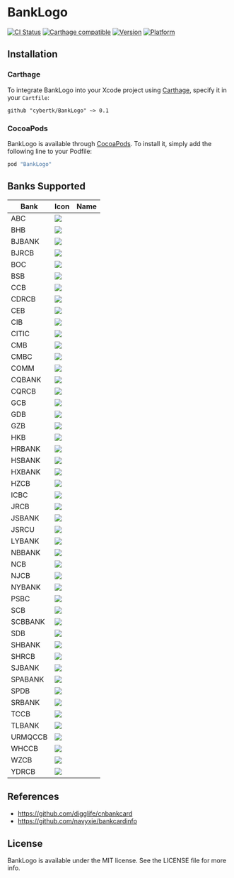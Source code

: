 # BankLogo

[![CI Status](http://img.shields.io/travis/cybertk/BankLogo/master.svg?style=flat)](https://travis-ci.org/cybertk/BankLogo)
[![Carthage compatible](https://img.shields.io/badge/Carthage-compatible-4BC51D.svg?style=flat)](https://github.com/Carthage/Carthage)
[![Version](https://img.shields.io/cocoapods/v/BankLogo.svg?style=flat)](http://cocoadocs.org/docsets/BankLogo)
[![Platform](https://img.shields.io/cocoapods/p/BankLogo.svg?style=flat)](http://cocoadocs.org/docsets/BankLogo)

## Installation

### Carthage

To integrate BankLogo into your Xcode project using [Carthage](https://github.com/Carthage/Carthage), specify it in your `Cartfile`:

```ogdl
github "cybertk/BankLogo" ~> 0.1
```

### CocoaPods

BankLogo is available through [CocoaPods](http://cocoapods.org). To install
it, simply add the following line to your Podfile:

```ruby
pod "BankLogo"
```

## Banks Supported

| Bank | Icon | Name |
| ---- | ---- | ---- |
| ABC | ![](BankLogo/Logos.bundle/ABC@2x.png) | |
| BHB | ![](BankLogo/Logos.bundle/BHB@2x.png) | |
| BJBANK | ![](BankLogo/Logos.bundle/BJBANK@2x.png) | |
| BJRCB | ![](BankLogo/Logos.bundle/BJRCB@2x.png) | |
| BOC | ![](BankLogo/Logos.bundle/BOC@2x.png) | |
| BSB | ![](BankLogo/Logos.bundle/BSB@2x.png) | |
| CCB | ![](BankLogo/Logos.bundle/CCB@2x.png) | |
| CDRCB | ![](BankLogo/Logos.bundle/CDRCB@2x.png) | |
| CEB | ![](BankLogo/Logos.bundle/CEB@2x.png) | |
| CIB | ![](BankLogo/Logos.bundle/CIB@2x.png) | |
| CITIC | ![](BankLogo/Logos.bundle/CITIC@2x.png) | |
| CMB | ![](BankLogo/Logos.bundle/CMB@2x.png) | |
| CMBC | ![](BankLogo/Logos.bundle/CMBC@2x.png) | |
| COMM | ![](BankLogo/Logos.bundle/COMM@2x.png) | |
| CQBANK | ![](BankLogo/Logos.bundle/CQBANK@2x.png) | |
| CQRCB | ![](BankLogo/Logos.bundle/CQRCB@2x.png) | |
| GCB | ![](BankLogo/Logos.bundle/GCB@2x.png) | |
| GDB | ![](BankLogo/Logos.bundle/GDB@2x.png) | |
| GZB | ![](BankLogo/Logos.bundle/GZB@2x.png) | |
| HKB | ![](BankLogo/Logos.bundle/HKB@2x.png) | |
| HRBANK | ![](BankLogo/Logos.bundle/HRBANK@2x.png) | |
| HSBANK | ![](BankLogo/Logos.bundle/HSBANK@2x.png) | |
| HXBANK | ![](BankLogo/Logos.bundle/HXBANK@2x.png) | |
| HZCB | ![](BankLogo/Logos.bundle/HZCB@2x.png) | |
| ICBC | ![](BankLogo/Logos.bundle/ICBC@2x.png) | |
| JRCB | ![](BankLogo/Logos.bundle/JRCB@2x.png) | |
| JSBANK | ![](BankLogo/Logos.bundle/JSBANK@2x.png) | |
| JSRCU | ![](BankLogo/Logos.bundle/JSRCU@2x.png) | |
| LYBANK | ![](BankLogo/Logos.bundle/LYBANK@2x.png) | |
| NBBANK | ![](BankLogo/Logos.bundle/NBBANK@2x.png) | |
| NCB | ![](BankLogo/Logos.bundle/NCB@2x.png) | |
| NJCB | ![](BankLogo/Logos.bundle/NJCB@2x.png) | |
| NYBANK | ![](BankLogo/Logos.bundle/NYBANK@2x.png) | |
| PSBC | ![](BankLogo/Logos.bundle/PSBC@2x.png) | |
| SCB | ![](BankLogo/Logos.bundle/SCB@2x.png) | |
| SCBBANK | ![](BankLogo/Logos.bundle/SCBBANK@2x.png) | |
| SDB | ![](BankLogo/Logos.bundle/SDB@2x.png) | |
| SHBANK | ![](BankLogo/Logos.bundle/SHBANK@2x.png) | |
| SHRCB | ![](BankLogo/Logos.bundle/SHRCB@2x.png) | |
| SJBANK | ![](BankLogo/Logos.bundle/SJBANK@2x.png) | |
| SPABANK | ![](BankLogo/Logos.bundle/SPABANK@2x.png) | |
| SPDB | ![](BankLogo/Logos.bundle/SPDB@2x.png) | |
| SRBANK | ![](BankLogo/Logos.bundle/SRBANK@2x.png) | |
| TCCB | ![](BankLogo/Logos.bundle/TCCB@2x.png) | |
| TLBANK | ![](BankLogo/Logos.bundle/TLBANK@2x.png) | |
| URMQCCB | ![](BankLogo/Logos.bundle/URMQCCB@2x.png) | |
| WHCCB | ![](BankLogo/Logos.bundle/WHCCB@2x.png) | |
| WZCB | ![](BankLogo/Logos.bundle/WZCB@2x.png) | |
| YDRCB | ![](BankLogo/Logos.bundle/YDRCB@2x.png) | |

## References

- https://github.com/digglife/cnbankcard
- https://github.com/navyxie/bankcardinfo

## License

BankLogo is available under the MIT license. See the LICENSE file for more info.

